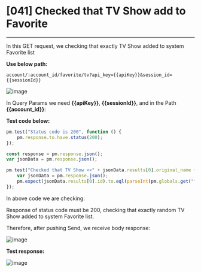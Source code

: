 # [041] Checked that TV Show add to Favorite
___

In this GET request, we checking that exactly TV Show added to system Favorite list

__Use below path:__
```
account/:account_id/favorite/tv?api_key={{apiKey}}&session_id={{sessionId}}
```

![image](https://user-images.githubusercontent.com/122685448/231299342-8af2ba26-f534-4596-a21b-7a02c51a94e1.png)

In Query Params we need __{{apiKey}}__, __{{sessionId}}__, and in the Path __{{account_id}}__:

__Test code below:__
```js {.line-numbers}
pm.test("Status code is 200", function () {
    pm.response.to.have.status(200);
});

const response = pm.response.json();
var jsonData = pm.response.json();

pm.test("Checked that TV Show <<" + jsonData.results[0].original_name + ">> added to Favorite", function () {
    var jsonData = pm.response.json();
    pm.expect(jsonData.results[0].id).to.eql(parseInt(pm.globals.get("tv3Id")));
});
```

In above code we are checking:

Response of status code must be 200, checking that exactly random TV Show added to system Favorite list.

Therefore, after pushing Send, we receive body response:

![image](https://user-images.githubusercontent.com/122685448/231299413-656ae29a-5dbb-483b-9b0b-eca963df6456.png)

__Test response:__

![image](https://user-images.githubusercontent.com/122685448/231299513-927f77c9-70f9-4525-920f-bb5c8da57220.png)

